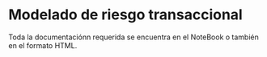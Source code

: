 # Modelado de riesgo transaccional

Toda la documentaciónn requerida se encuentra en el NoteBook o también en el formato HTML.
